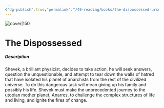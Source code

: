 ```yaml
---
{"dg-publish":true,"permalink":"/40-reading/books/the-dispossessed-ursula-k-le-guin/","title":"The Dispossessed"}
---
```



![cover|150](http://books.google.com/books/content?id=h9ysQgAACAAJ&printsec=frontcover&img=1&zoom=1&source=gbs_api)

# The Dispossessed
##### Description
Shevek, a brilliant physicist, decides to take action. he will seek answers, question the unquestionable, and attempt to tear down the walls of hatred that have isolated his planet of anarchists from the rest of the civilized universe. To do this dangerous task will mean giving up his family and possibly his life. Shevek must make the unprecedented journey to the utopian mother planet, Anarres, to challenge the complex structures of life and living, and ignite the fires of change.